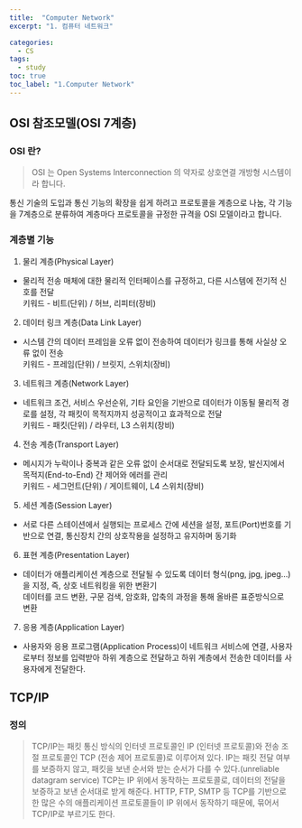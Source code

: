 ```yaml
---
title:  "Computer Network"
excerpt: "1. 컴퓨터 네트워크"

categories: 
  - CS
tags:
  - study
toc: true
toc_label: "1.Computer Network"
---
```


## OSI 참조모델(OSI 7계층)
### OSI 란?
> OSI 는 Open Systems Interconnection 의 약자로 상호연결 개방형 시스템이라 합니다.

통신 기술의 도입과 통신 기능의 확장을 쉽게 하려고 프로토콜을 계층으로 나눔, 각 기능을 7계층으로 분류하여 계층마다 프로토콜을 규정한 규격을 OSI 모델이라고 합니다.

### 계층별 기능
1. 물리 계층(Physical Layer)
- 물리적 전송 매체에 대한 물리적 인터페이스를 규정하고, 다른 시스템에 전기적 신호를 전달  
키워드 - 비트(단위) / 허브, 리피터(장비)

2. 데이터 링크 계층(Data Link Layer)
- 시스템 간의 데이터 프레임을 오류 없이 전송하여 데이터가 링크를 통해 사실상 오류 없이 전송  
키워드 - 프레임(단위) / 브릿지, 스위치(장비)

3. 네트워크 계층(Network Layer)
- 네트워크 조건, 서비스 우선순위, 기타 요인을 기반으로 데이터가 이동될 물리적 경로를 설정, 각 패킷이 목적지까지 성공적이고 효과적으로 전달  
키워드 - 패킷(단위) / 라우터, L3 스위치(장비)

4. 전송 계층(Transport Layer)
- 메시지가 누락이나 중복과 같은 오류 없이 순서대로 전달되도록 보장, 발신지에서 목적지(End-to-End) 간 제어와 에러를 관리  
키워드 - 세그먼트(단위) / 게이트웨이, L4 스위치(장비)

5. 세션 계층(Session Layer)
- 서로 다른 스테이션에서 실행되는 프로세스 간에 세션을 설정, 포트(Port)번호를 기반으로 연결, 통신장치 간의 상호작용을 설정하고 유지하며 동기화

6. 표현 계층(Presentation Layer)
- 데이터가 애플리케이션 계층으로 전달될 수 있도록 데이터 형식(png, jpg, jpeg...)을 지정, 즉, 상호 네트워킹을 위한 변환기  
데이터를 코드 변환, 구문 검색, 암호화, 압축의 과정을 통해 올바른 표준방식으로 변환

7. 응용 계층(Application Layer)
- 사용자와 응용 프로그램(Application Process)이 네트워크 서비스에 연결, 사용자로부터 정보를 입력받아 하위 계층으로 전달하고 하위 계층에서 전송한 데이터를 사용자에게 전달한다.


## TCP/IP
### 정의
> TCP/IP는 패킷 통신 방식의 인터넷 프로토콜인 IP (인터넷 프로토콜)와 전송 조절 프로토콜인 TCP (전송 제어 프로토콜)로 이루어져 있다. IP는 패킷 전달 여부를 보증하지 않고, 패킷을 보낸 순서와 받는 순서가 다를 수 있다.(unreliable datagram service) TCP는 IP 위에서 동작하는 프로토콜로, 데이터의 전달을 보증하고 보낸 순서대로 받게 해준다. HTTP, FTP, SMTP 등 TCP를 기반으로 한 많은 수의 애플리케이션 프로토콜들이 IP 위에서 동작하기 때문에, 묶어서 TCP/IP로 부르기도 한다.